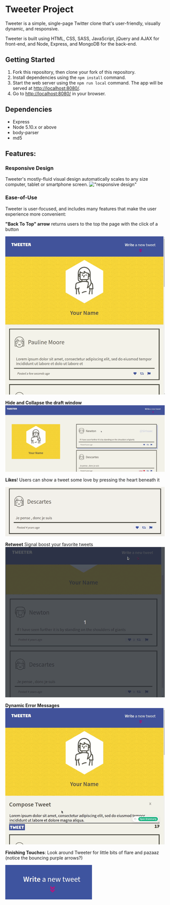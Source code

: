 # Tweeter Project

Tweeter is a simple, single-page Twitter clone that's user-friendly, visually dynamic, and responsive. 

Tweeter is built using HTML, CSS, SASS, JavaScript, jQuery and AJAX for front-end, and Node, Express, and MongoDB for the back-end. 

## Getting Started

1. Fork this repository, then clone your fork of this repository.
2. Install dependencies using the `npm install` command.
3. Start the web server using the `npm run local` command. The app will be served at <http://localhost:8080/>.
4. Go to <http://localhost:8080/> in your browser.

## Dependencies

- Express
- Node 5.10.x or above
- body-parser
- md5

## Features:

### **Responsive Design**
 Tweeter's mostly-fluid visual design automatically scales to any size computer, tablet or smartphone screen. 
!["responsive design"](https://github.com/erikleisinger/tweeter/raw/master/samples/responsive-design.gif
)

### **Ease-of-Use**
 Tweeter is user-focused, and includes many features that make the user experience more convenient:

**"Back To Top" arrow** returns users to the top the page with the click of a button

!["arrow to top - small format"](https://github.com/erikleisinger/tweeter/raw/master/samples/arrow-to-top-small.gif
)



**Hide and Collapse the draft window**
!["hide and show draft box"](https://github.com/erikleisinger/tweeter/raw/master/samples/hideandshow.gif
)

**Likes**! Users can show a tweet some love by pressing the heart beneath it

!["likes"](https://github.com/erikleisinger/tweeter/raw/master/samples/likes.gif
)

**Retweet** Signal boost your favorite tweets
!["retweet example"](samples/retweet.gif
)

**Dynamic Error Messages**
!["errors"](https://github.com/erikleisinger/tweeter/raw/master/samples/errors.gif
)

**Finishing Touches**: Look around Tweeter for little bits of flare and pazaaz (notice the bouncing purple arrows?)

!["arrowbounce"](https://github.com/erikleisinger/tweeter/blob/master/samples/arrowbounce.gif
)


